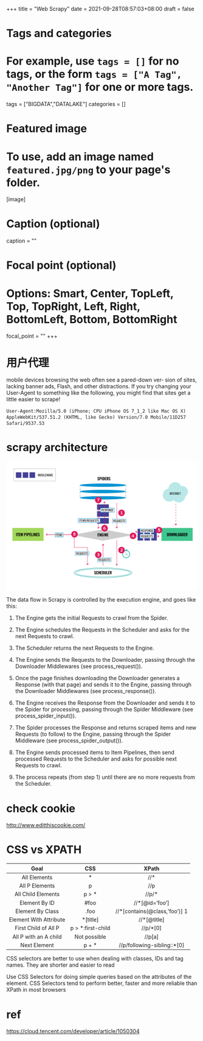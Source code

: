 +++
title = "Web Scrapy"
date = 2021-09-28T08:57:03+08:00
draft = false

# Tags and categories
# For example, use `tags = []` for no tags, or the form `tags = ["A Tag", "Another Tag"]` for one or more tags.
tags = ["BIGDATA","DATALAKE"]
categories = []

# Featured image
# To use, add an image named `featured.jpg/png` to your page's folder. 
[image]
  # Caption (optional)
  caption = ""

  # Focal point (optional)
  # Options: Smart, Center, TopLeft, Top, TopRight, Left, Right, BottomLeft, Bottom, BottomRight
  focal_point = ""
+++

# 用户代理

mobile devices browsing the web often see a pared-down ver‐
sion of sites, lacking banner ads, Flash, and other distractions. If you try changing
your User-Agent to something like the following, you might find that sites get a little
easier to scrape!

```
User-Agent:Mozilla/5.0 (iPhone; CPU iPhone OS 7_1_2 like Mac OS X) 
AppleWebKit/537.51.2 (KHTML, like Gecko) Version/7.0 Mobile/11D257 
Safari/9537.53
```

# scrapy architecture

![](/img/post/scrapy_architecture.png)


The data flow in Scrapy is controlled by the execution engine, and goes like this:

1. The Engine gets the initial Requests to crawl from the Spider.

2. The Engine schedules the Requests in the Scheduler and asks for the next Requests to crawl.

3. The Scheduler returns the next Requests to the Engine.

4. The Engine sends the Requests to the Downloader, passing through the Downloader Middlewares (see process_request()).

5. Once the page finishes downloading the Downloader generates a Response (with that page) and sends it to the Engine, passing through the Downloader Middlewares (see process_response()).

6. The Engine receives the Response from the Downloader and sends it to the Spider for processing, passing through the Spider Middleware (see process_spider_input()).

7. The Spider processes the Response and returns scraped items and new Requests (to follow) to the Engine, passing through the Spider Middleware (see process_spider_output()).

8. The Engine sends processed items to Item Pipelines, then send processed Requests to the Scheduler and asks for possible next Requests to crawl.

9. The process repeats (from step 1) until there are no more requests from the Scheduler.


# check cookie

http://www.editthiscookie.com/


# CSS vs XPATH

Goal  |	              CSS     | 	XPath 
| :---: | :---: | :---: | 
All Elements	|      *         |  //*  
All P Elements	|    p	      |        //p 
All Child Elements|	p > *	    |  //p/*
Element By ID	     | #foo      |	//*[@id=’foo’]
Element By Class	|  .foo	    |   //*[contains(@class,’foo’)] 1
Element With Attribute|	*[title]|	//*[@title]
First Child of All P|	p > *:first-child	|  //p/*[0]
All P with an A child	|  Not possible	|   //p[a]
Next Element    |	p + *	    | //p/following-sibling::*[0]


CSS selectors are better to use when dealing with classes, IDs and tag names. They are shorter and easier to read


Use CSS Selectors for doing simple queries based on the attributes of the element. CSS Selectors tend to perform better, faster and more reliable than XPath in most browsers



# ref 

https://cloud.tencent.com/developer/article/1050304

